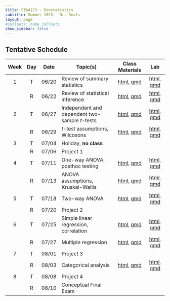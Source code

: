 ```yaml
---
title: STA4173 - Biostatistics
subtitle: Summer 2023 - Dr. Seals
layout: page
#callouts: home_callouts
show_sidebar: false
---
```


## Tentative Schedule

| Week | Day | Date  | Topic(s) | Class Materials | Lab |
|:-:|:-:|:-:|---------|:-:|:-:|
| 1    | T   | 06/20 | Review of summary statistics | [html](https://samanthaseals.github.io/STA4173/slides/L01.html), [qmd](https://github.com/samanthaseals/STA4173/blob/master/slides/L01.qmd) | [html](https://samanthaseals.github.io/STA4173/labs/D01.html), [qmd](https://github.com/samanthaseals/STA4173/blob/master/labs/D01.qmd) |
|      | R   | 06/22 | Review of statistical inference | [html](https://samanthaseals.github.io/STA4173/slides/L02.html), [qmd](https://github.com/samanthaseals/STA4173/blob/master/slides/L02.qmd)  | [html](https://samanthaseals.github.io/STA4173/labs/D02.html), [qmd](https://github.com/samanthaseals/STA4173/blob/master/labs/D02.qmd)
| 2    | T   | 06/27 | Independent and dependent two-sample *t*-tests | [html](https://samanthaseals.github.io/STA4173/slides/L03.html), [qmd](https://github.com/samanthaseals/STA4173/blob/master/slides/L03.qmd) | [html](https://samanthaseals.github.io/STA4173/labs/D03.html), [qmd](https://github.com/samanthaseals/STA4173/blob/master/labs/D03.qmd) |
|      | R   | 06/29 | *t*-test assumptions, Wilcoxons |  [html](https://samanthaseals.github.io/STA4173/slides/L04.html), [qmd](https://github.com/samanthaseals/STA4173/blob/master/slides/L04.qmd)  | [html](https://samanthaseals.github.io/STA4173/labs/D04.html), [qmd](https://github.com/samanthaseals/STA4173/blob/master/labs/D04.qmd) |
| 3    | T   | 07/04 | Holiday, **no class** | | |
|      | R   | 07/06 | Project 1 | | | 
| 4    | T   | 07/11 | One-way ANOVA, posthoc testing  | [html](https://samanthaseals.github.io/STA4173/slides/L05.html), [qmd](https://github.com/samanthaseals/STA4173/blob/master/slides/L05.qmd) | [html](https://samanthaseals.github.io/STA4173/labs/D05.html), [qmd](https://github.com/samanthaseals/STA4173/blob/master/labs/D05.qmd) |
|      | R   | 07/13 | ANOVA assumptions, Kruskal-Wallis | [html](https://samanthaseals.github.io/STA4173/slides/L06.html), [qmd](https://github.com/samanthaseals/STA4173/blob/master/slides/L06.qmd) | [html](https://samanthaseals.github.io/STA4173/labs/D06.html), [qmd](https://github.com/samanthaseals/STA4173/blob/master/labs/D06.qmd) |
| 5    | T   | 07/18 | Two-way ANOVA | [html](https://samanthaseals.github.io/STA4173/slides/L07.html), [qmd](https://github.com/samanthaseals/STA4173/blob/master/slides/L07.qmd) | [html](https://samanthaseals.github.io/STA4173/labs/D07.html), [qmd](https://github.com/samanthaseals/STA4173/blob/master/labs/D07.qmd) |
|      | R   | 07/20 | Project 2 | |
| 6    | T   | 07/25 | Simple linear regression, correlation | [html](https://samanthaseals.github.io/STA4173/slides/L08.html), [qmd](https://github.com/samanthaseals/STA4173/blob/master/slides/L08.qmd)  | [html](https://samanthaseals.github.io/STA4173/labs/D08.html), [qmd](https://github.com/samanthaseals/STA4173/blob/master/labs/D08.qmd) |
|      | R   | 07/27 | Multiple regression | [html](https://samanthaseals.github.io/STA4173/slides/L09.html), [qmd](https://github.com/samanthaseals/STA4173/blob/master/slides/L09.qmd)  | [html](https://samanthaseals.github.io/STA4173/labs/D09.html), [qmd](https://github.com/samanthaseals/STA4173/blob/master/labs/D09.qmd) |
| 7    | T   | 08/01 | Project 3 | | |
|      | R   | 08/03 | Categorical analysis | [html](https://samanthaseals.github.io/STA4173/slides/L10.html), [qmd](https://github.com/samanthaseals/STA4173/blob/master/slides/L10.qmd) | [html](https://samanthaseals.github.io/STA4173/labs/D10.html), [qmd](https://github.com/samanthaseals/STA4173/blob/master/labs/D10.qmd) |
| 8    | T   | 08/08 | Project 4 | | |
|      | R   | 08/10 | Conceptual Final Exam | | |

